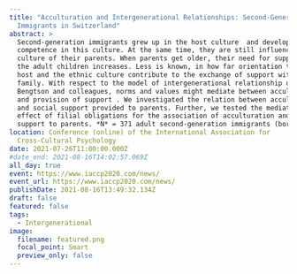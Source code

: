 ```yaml
---
title: "Acculturation and Intergenerational Relationships: Second-Generation
  Immigrants in Switzerland"
abstract: >
  Second-generation immigrants grew up in the host culture  and develop a strong
  competence in this culture. At the same time, they are still influenced by the
  culture of their parents. When parents get older, their need for support of
  the adult children increases. Less is known, in how far orientation toward the
  host and the ethnic culture contribute to the exchange of support within a
  family. With respect to the model of intergenerational relationship of
  Bengtson and colleagues, norms and values might mediate between acculturation
  and provision of support . We investigated the relation between acculturation
  and social support provided to parents. Further, we tested the mediating
  effect of filial obligations for the association of acculturation and social
  support to parents. *N* = 371 adult second-generation immigrants (born in Switzerland or immigrated before the age of six) participated in the study (age *M*=33.1, *SD* = 10.6; 59% females). Ethnic origin varied widely in the sample, most were from southern Europe (24%) and former Yugoslavia (23%). Acculturation was measured by ethnic and host culture orientation. Filial obligations (FO) was assessed by five items on adult children’s expectations. The questionnaire of social support included emotional, instrumental, and financial support provided to parents. Structural equation modelling revealed a mediating effect of FO for the positive association between ethnic culture orientation and social support but no mediation effect for the negative association between host culture orientation and social support. The discussion considers the importance of orientation to the ethnic culture of the second generation in order to secure the support of the elderly parents.
location: Conference (online) of the International Association for
  Cross-Cultural Psychology
date: 2021-07-26T11:00:00.000Z
#date_end: 2021-08-16T14:02:57.069Z
all_day: true
event: https://www.iaccp2020.com/news/
event_url: https://www.iaccp2020.com/news/
publishDate: 2021-08-16T13:49:32.134Z
draft: false
featured: false
tags:
  - Intergenerational
image:
  filename: featured.png
  focal_point: Smart
  preview_only: false
---
```

